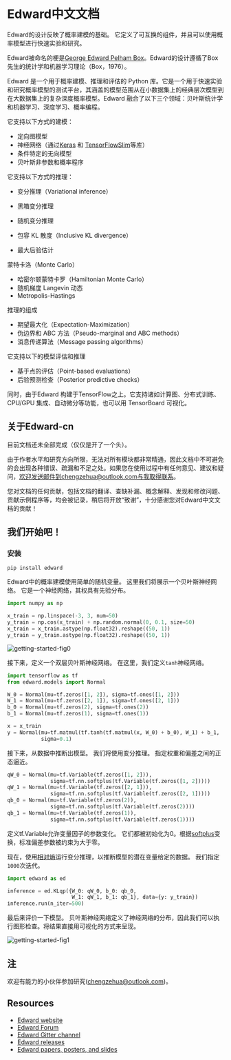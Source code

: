 # Edward中文文档

Edward的设计反映了概率建模的基础。 它定义了可互换的组件，并且可以使用概率模型进行快速实验和研究。

Edward被命名的梗是[George Edward Pelham Box](https://en.wikipedia.org/wiki/George_E._P._Box)。Edward的设计遵循了Box先生的统计学和机器学习理论（Box，1976）。

Edward 是一个用于概率建模、推理和评估的 Python 库。它是一个用于快速实验和研究概率模型的测试平台，其涵盖的模型范围从在小数据集上的经典层次模型到在大数据集上的复杂深度概率模型。Edward 融合了以下三个领域：贝叶斯统计学和机器学习、深度学习、概率编程。

它支持以下方式的建模：

- 定向图模型
- 神经网络（通过[Keras](http://keras.io) 和 [TensorFlowSlim](https://github.com/tensorflow/tensorflow/tree/master/tensorflow/contrib/slim)等库）
- 条件特定的无向模型
- 贝叶斯非参数和概率程序

它支持以下方式的推理：

- 变分推理（Variational inference）


- 黑箱变分推理
- 随机变分推理
- 包容 KL 散度（Inclusive KL divergence）
- 最大后验估计

蒙特卡洛（Monte Carlo）

- 哈密尔顿蒙特卡罗（Hamiltonian Monte Carlo）
- 随机梯度 Langevin 动态
- Metropolis-Hastings

推理的组成

- 期望最大化（Expectation-Maximization）
- 伪边界和 ABC 方法（Pseudo-marginal and ABC methods）
- 消息传递算法（Message passing algorithms）

它支持以下的模型评估和推理

- 基于点的评估（Point-based evaluations）
- 后验预测检查（Posterior predictive checks）

同时，由于Edward 构建于TensorFlow之上。它支持诸如计算图、分布式训练、CPU/GPU 集成、自动微分等功能，也可以用 TensorBoard 可视化。

## 关于Edward-cn

目前文档还未全部完成（仅仅是开了一个头）。

由于作者水平和研究方向所限，无法对所有模块都非常精通，因此文档中不可避免的会出现各种错误、疏漏和不足之处。如果您在使用过程中有任何意见、建议和疑问，欢迎发送邮件到chengzehua@outlook.com与我取得联系。

您对文档的任何贡献，包括文档的翻译、查缺补漏、概念解释、发现和修改问题、贡献示例程序等，均会被记录，稍后将开放“致谢”，十分感谢您对Edward中文文档的贡献！

## 我们开始吧！

### 安装

```
pip install edward
```

Edward中的概率建模使用简单的随机变量。 这里我们将展示一个贝叶斯神经网络。 它是一个神经网络，其权具有先验分布。

```python
import numpy as np

x_train = np.linspace(-3, 3, num=50)
y_train = np.cos(x_train) + np.random.normal(0, 0.1, size=50)
x_train = x_train.astype(np.float32).reshape((50, 1))
y_train = y_train.astype(np.float32).reshape((50, 1))
```

![getting-started-fig0](getting-started-fig0.png)

接下来，定义一个双层贝叶斯神经网络。 在这里，我们定义`tanh`神经网络。

```python
import tensorflow as tf
from edward.models import Normal

W_0 = Normal(mu=tf.zeros([1, 2]), sigma=tf.ones([1, 2]))
W_1 = Normal(mu=tf.zeros([2, 1]), sigma=tf.ones([2, 1]))
b_0 = Normal(mu=tf.zeros(2), sigma=tf.ones(2))
b_1 = Normal(mu=tf.zeros(1), sigma=tf.ones(1))

x = x_train
y = Normal(mu=tf.matmul(tf.tanh(tf.matmul(x, W_0) + b_0), W_1) + b_1,
           sigma=0.1)
```

接下来，从数据中推断出模型。 我们将使用变分推理。 指定权重和偏差之间的正态逼近。

```python
qW_0 = Normal(mu=tf.Variable(tf.zeros([1, 2])),
              sigma=tf.nn.softplus(tf.Variable(tf.zeros([1, 2]))))
qW_1 = Normal(mu=tf.Variable(tf.zeros([2, 1])),
              sigma=tf.nn.softplus(tf.Variable(tf.zeros([2, 1]))))
qb_0 = Normal(mu=tf.Variable(tf.zeros(2)),
              sigma=tf.nn.softplus(tf.Variable(tf.zeros(2))))
qb_1 = Normal(mu=tf.Variable(tf.zeros(1)),
              sigma=tf.nn.softplus(tf.Variable(tf.zeros(1))))
```

定义tf.Variable允许变量因子的参数变化。 它们都被初始化为0。根据[softplus](https://en.wikipedia.org/wiki/Rectifier_(neural_networks))变换，标准偏差参数被约束为大于零。

现在，使用[相对熵](https://en.wikipedia.org/wiki/Kullback%E2%80%93Leibler_divergence)运行变分推理，以推断模型的潜在变量给定的数据。 我们指定`1000`次迭代。

```python
import edward as ed

inference = ed.KLqp({W_0: qW_0, b_0: qb_0,
                     W_1: qW_1, b_1: qb_1}, data={y: y_train})
inference.run(n_iter=500)
```

最后来评价一下模型。 贝叶斯神经网络定义了神经网络的分布，因此我们可以执行图形检查。将结果直接用可视化的方式来呈现。

![getting-started-fig1](getting-started-fig1.png)

## 注

欢迎有能力的小伙伴参加研究(chengzehua@outlook.com)。

## Resources

- [Edward website](http://edwardlib.org)
- [Edward Forum](http://discuss.edwardlib.org)
- [Edward Gitter channel](http://gitter.im/blei-lab/edward)
- [Edward releases](https://github.com/blei-lab/edward/releases)
- [Edward papers, posters, and slides](https://github.com/edwardlib/papers)